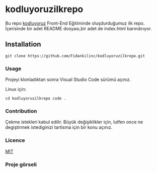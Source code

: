 # kodluyoruzilkrepo
Bu repo [kodluyoruz](https://kodluyoruz.org/) Front-End Eğitiminde oluşdurduğumuz ilk repo. İçerisinde bir adet README dosyası,bir adet de index.html barındırıyor.

## Installation

`git clone https://github.com/Fidankilinc/kodluyoruzilkrepo.git`

### Usage

Projeyi klonladıktan sonra Visual Studio Code sürümü açınız.

Linux için:


`cd kodluyoruzilkrepo code .`

### Contribution


Çekme istekleri kabul edilir. Büyük değişiklikler için, lutfen once ne degiştirmek istediginizi tartisma için bir konu açınız.

### Licence

[MIT](https://choosealicense.com/licenses/mit/)


### Proje görseli
